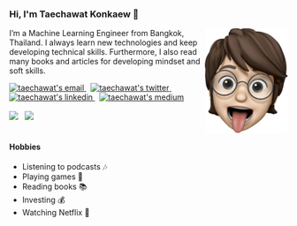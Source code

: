 ### Hi, I'm Taechawat Konkaew 👋

<img align="right" src="https://github.com/luangtatipsy/luangtatipsy/blob/master/memoji.png" alt="taechawat's memoji" width="150px"/>

I’m a Machine Learning Engineer from Bangkok, Thailand. I always learn new technologies and keep developing technical skills. Furthermore, I also read many books and articles for developing mindset and soft skills.

<a href="taechawat.k@gmail.com">
  <img src="https://img.icons8.com/fluent/32/000000/gmail--v1.png" alt="taechawat's email" />
</a>
&nbsp;
<a href="https://www.twitter.com/taechawatk/">
  <img src="https://img.icons8.com/fluent/32/000000/twitter.png" alt="taechawat's twitter"/>
</a>
&nbsp;
<a href="https://www.linkedin.com/in/taechawatk/">
  <img src="https://img.icons8.com/fluent/32/000000/linkedin.png" alt="taechawat's linkedin"/>
</a>
&nbsp;
<a href="https://medium.com/@luangtatipsy">
  <img src="https://img.icons8.com/color/32/000000/medium-monogram.png" alt="taechawat's medium"/>
</a>

<br/>
<br/>

<div>
 <img src="https://github-readme-stats.vercel.app/api/top-langs/?username=luangtatipsy&layout=compact&show_icons=true&theme=slateorange&hide_border=true" height="132px" />
 &nbsp;
 <img src="https://github-readme-stats.vercel.app/api?username=luangtatipsy&count_private=true&show_icons=true&theme=slateorange&hide=stars&hide_border=true" height="132px" />
</div>

<br/>

#### Hobbies
- Listening to podcasts 🎶
- Playing games 👾
- Reading books 📚
- Investing 💰
- Watching Netflix 👀
